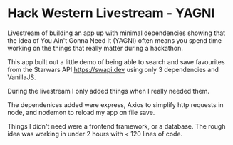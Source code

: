 # Hack Western Livestream - YAGNI

Livestream of building an app up with minimal dependencies showing that the idea of You Ain't Gonna Need It (YAGNI) often means you spend time working on the things that really matter during a hackathon. 

This app built out a little demo of being able to search and save favourites from the Starwars API https://swapi.dev using only 3 dependencies and VanillaJS. 

During the livestream I only added things when I really needed them. 

The dependenices added were express, Axios to simplify http requests in node, and nodemon to reload my app on file save. 

Things I didn't need were a frontend framework, or a database. The rough idea was working in under 2 hours with < 120 lines of code. 
